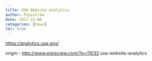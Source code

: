 ```yaml
---
title: USA Website analytics
author: PipisCrew
date: 2017-11-06
categories: [news]
toc: true
---
```


https://analytics.usa.gov/

origin - http://www.pipiscrew.com/?p=11033 usa-website-analytics